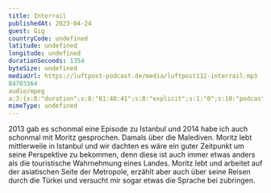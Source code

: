 ```yaml
---
title: Interrail
publishedAt: 2023-04-24
guest: Gig
countryCode: undefined
latitude: undefined
longitude: undefined
durationSeconds: 1354
byteSize: undefined 
mediaUrl: https://luftpost-podcast.de/media/luftpost112-interrail.mp3
84703364
audio/mpeg
a:3:{s:8:"duration";s:8:"01:40:41";s:8:"explicit";s:1:"0";s:10:"podcast_id";s:0:"";}
mimeType: undefined
---
```


2013 gab es schonmal eine Episode zu Istanbul und 2014 habe ich auch schonmal mit Moritz gesprochen. Damals über die Malediven. Moritz lebt mittlerweile in Istanbul und wir dachten es wäre ein guter Zeitpunkt um seine Perspektive zu bekommen, denn diese ist auch immer etwas anders als die touristische Wahrnehmung eines Landes. Moritz lebt und arbeitet auf der asiatischen Seite der Metropole, erzählt aber auch über seine Reisen durch die Türkei und versucht mir sogar etwas die Sprache bei zubringen.
